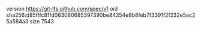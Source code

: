 version https://git-lfs.github.com/spec/v1
oid sha256:d85fffc81fd063080685397390be84354e8b8feb7f3391f2f232e5ac25a584a3
size 7543
